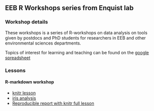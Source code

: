 ## EEB R Workshops series from Enquist lab

### Workshop details

These workshops is a series of R-workshops on data analysis on tools given by postdocs and PhD students for researchers in EEB and other environmental sciences departments.

Topics of interest for learning and teaching can be found on the [google spreadsheet](https://docs.google.com/spreadsheets/d/1NEVwklU-p2PtpfvUgVEKCb84Lhw-l7pqHVbj4rsy2uI/edit#gid=0)

### Lessons

#### R-markdown workshop 

+ [knitr lesson](00_knitr_lesson.html)
+ [iris analysis](01_iris_analysis.html)
+ [Reproducible report with knitr full lesson](https://jcoliver.github.io/learn-r/005-intro-knitr.html)




